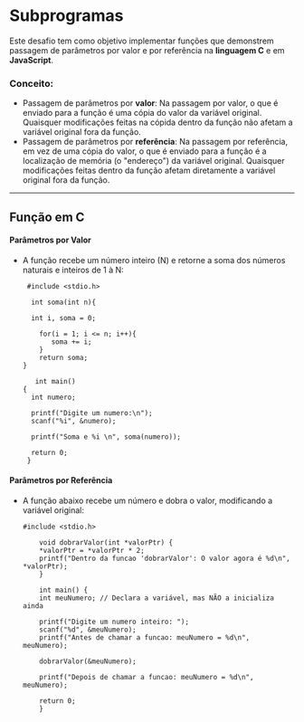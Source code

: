 # Subprogramas
Este desafio tem como objetivo implementar funções que demonstrem passagem de parâmetros por valor e por referência na **linguagem C** e em **JavaScript**.

### Conceito:
- Passagem de parâmetros por **valor**: Na passagem por valor, o que é enviado para a função é uma cópia do valor da variável original. Quaisquer modificações feitas na cópida dentro da função não afetam a variável original fora da função.
- Passagem de parâmetros por **referência**: Na passagem por referência, em vez de uma cópia do valor, o que é enviado para a função é a localização de memória (o "endereço") da variável original. Quaisquer modificações feitas dentro da função afetam diretamente a variável original fora da função.

---

## Função em C 

#### Parâmetros por Valor
- A função recebe um número inteiro (N) e retorne a soma dos números naturais e inteiros de 1 à N:

       #include <stdio.h>

        int soma(int n){

        int i, soma = 0;

          for(i = 1; i <= n; i++){
             soma += i;
          }
          return soma;
      }

         int main()
      {
        int numero;

        printf("Digite um numero:\n");
        scanf("%i", &numero);

        printf("Soma e %i \n", soma(numero));

        return 0;
       }

#### Parâmetros por Referência
- A função abaixo recebe um número e dobra o valor, modificando a variável original:

      #include <stdio.h>

          void dobrarValor(int *valorPtr) {
          *valorPtr = *valorPtr * 2;
          printf("Dentro da funcao 'dobrarValor': O valor agora é %d\n", *valorPtr);
          }

          int main() {
          int meuNumero; // Declara a variável, mas NÃO a inicializa ainda

          printf("Digite um numero inteiro: "); 
          scanf("%d", &meuNumero); 
          printf("Antes de chamar a funcao: meuNumero = %d\n", meuNumero);

          dobrarValor(&meuNumero); 

          printf("Depois de chamar a funcao: meuNumero = %d\n", meuNumero);

          return 0;
          }

